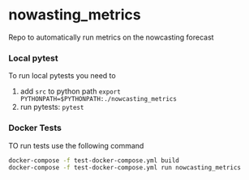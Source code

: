 # nowasting_metrics
Repo to automatically run metrics on the nowcasting forecast


### Local pytest

To run local pytests you need to
1. add `src` to python path `export PYTHONPATH=$PYTHONPATH:./nowcasting_metrics`
3. run pytests: `pytest`


### Docker Tests

TO run tests use the following command
```bash
docker-compose -f test-docker-compose.yml build
docker-compose -f test-docker-compose.yml run nowcasting_metrics
```
